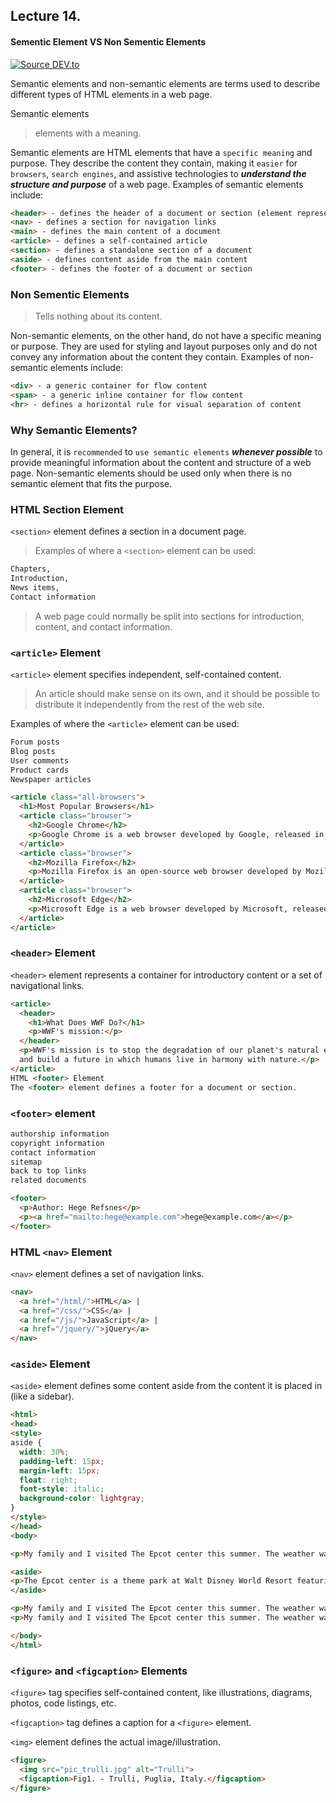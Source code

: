 ## Lecture 14.

#### Sementic Element VS Non Sementic Elements

[![Source DEV.to](https://res.cloudinary.com/practicaldev/image/fetch/s--7rtr6qdB--/c_limit%2Cf_auto%2Cfl_progressive%2Cq_auto%2Cw_880/https://dev-to-uploads.s3.amazonaws.com/uploads/articles/n8f7yj3bjy7rcu03hfsa.png "Non Sementic HTML vs Sementic HTML pic by Dev.to himanshu gupta")](https://dev.to/himanshudevgupta/html-semantic-tag-vs-non-semantic-2fj3#:~:text=Non-semantic%20HTML%20refers%20to%20the%20use%20of%20HTML,about%20the%20meaning%20or%20purpose%20of%20that%20content.)


Semantic elements and non-semantic elements are terms used to describe different types of HTML elements in a web page.


Semantic elements
>elements with a meaning.

Semantic elements are HTML elements that have a `specific meaning` and purpose. They describe the content they contain, making it `easier` for `browsers`, `search engines`, and assistive technologies to _**understand the structure and purpose**_ of a web page. Examples of semantic elements include:

```html
<header> - defines the header of a document or section (element represents a container for introductory content or a set of navigational links)
<nav> - defines a section for navigation links
<main> - defines the main content of a document
<article> - defines a self-contained article
<section> - defines a standalone section of a document
<aside> - defines content aside from the main content
<footer> - defines the footer of a document or section

```

### Non Sementic Elements
>Tells nothing about its content.

Non-semantic elements, on the other hand, do not have a specific meaning or purpose. They are used for styling and layout purposes only and do not convey any information about the content they contain. Examples of non-semantic elements include:
```html
<div> - a generic container for flow content
<span> - a generic inline container for flow content
<hr> - defines a horizontal rule for visual separation of content
```
### Why Semantic Elements?

In general, it is `recommended` to `use semantic elements` _**whenever possible**_ to provide meaningful information about the content and structure of a web page. Non-semantic elements should be used only when there is no semantic element that fits the purpose.


### HTML Section Element
`<section>` element defines a section in a document page.

>Examples of where a `<section>` element can be used:

```html
Chapters,
Introduction,
News items,
Contact information
```

>A web page could normally be split into sections for introduction, content, and contact information.


### `<article>` Element

`<article>` element specifies independent, self-contained content.

>An article should make sense on its own, and it should be possible to distribute it independently from the rest of the web site.

Examples of where the `<article>` element can be used:

```html
Forum posts
Blog posts
User comments
Product cards
Newspaper articles
```

```html
<article class="all-browsers">
  <h1>Most Popular Browsers</h1>
  <article class="browser">
    <h2>Google Chrome</h2>
    <p>Google Chrome is a web browser developed by Google, released in 2008. Chrome is the world's most popular web browser today!</p>
  </article>
  <article class="browser">
    <h2>Mozilla Firefox</h2>
    <p>Mozilla Firefox is an open-source web browser developed by Mozilla. Firefox has been the second most popular web browser since January, 2018.</p>
  </article>
  <article class="browser">
    <h2>Microsoft Edge</h2>
    <p>Microsoft Edge is a web browser developed by Microsoft, released in 2015. Microsoft Edge replaced Internet Explorer.</p>
  </article>
</article>
```

### `<header>` Element
`<header>` element represents a container for introductory content or a set of navigational links.

```html
<article>
  <header>
    <h1>What Does WWF Do?</h1>
    <p>WWF's mission:</p>
  </header>
  <p>WWF's mission is to stop the degradation of our planet's natural environment,
  and build a future in which humans live in harmony with nature.</p>
</article>
HTML <footer> Element
The <footer> element defines a footer for a document or section.
```
### `<footer>` element 
```html
authorship information
copyright information
contact information
sitemap
back to top links
related documents
```
```html
<footer>
  <p>Author: Hege Refsnes</p>
  <p><a href="mailto:hege@example.com">hege@example.com</a></p>
</footer>
```
### HTML `<nav>` Element
`<nav>` element defines a set of navigation links.

```html
<nav>
  <a href="/html/">HTML</a> |
  <a href="/css/">CSS</a> |
  <a href="/js/">JavaScript</a> |
  <a href="/jquery/">jQuery</a>
</nav>
```
### `<aside>` Element
`<aside>` element defines some content aside from the content it is placed in (like a sidebar).

```html
<html>
<head>
<style>
aside {
  width: 30%;
  padding-left: 15px;
  margin-left: 15px;
  float: right;
  font-style: italic;
  background-color: lightgray;
}
</style>
</head>
<body>

<p>My family and I visited The Epcot center this summer. The weather was nice, and Epcot was amazing! I had a great summer together with my family!</p>

<aside>
<p>The Epcot center is a theme park at Walt Disney World Resort featuring exciting attractions, international pavilions, award-winning fireworks and seasonal special events.</p>
</aside>

<p>My family and I visited The Epcot center this summer. The weather was nice, and Epcot was amazing! I had a great summer together with my family!</p>
<p>My family and I visited The Epcot center this summer. The weather was nice, and Epcot was amazing! I had a great summer together with my family!</p>

</body>
</html>
```
### `<figure>` and `<figcaption>` Elements

`<figure>` tag specifies self-contained content, like illustrations, diagrams, photos, code listings, etc.

`<figcaption>` tag defines a caption for a `<figure>` element. 

`<img>` element defines the actual image/illustration. 

```html
<figure>
  <img src="pic_trulli.jpg" alt="Trulli">
  <figcaption>Fig1. - Trulli, Puglia, Italy.</figcaption>
</figure>
```
